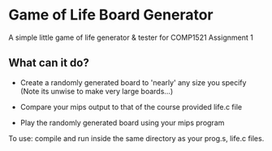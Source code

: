 # Game of Life Board Generator


A simple little game of life generator & tester for COMP1521 Assignment 1


## What can it do?

- Create a randomly generated board to 'nearly' any size you specify (Note its unwise to make very large boards...)

- Compare your mips output to that of the course provided life.c file

- Play the randomly generated board using your mips program

 
To use: compile and run inside the same directory as your prog.s, life.c files.
